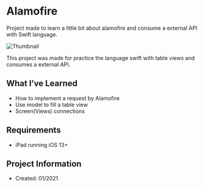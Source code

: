 # Alamofire

Project made to learn a little bit about alamofire and consume a external API with Swift language.

![Thumbnail](assets/AlamofireUse.gif)

This project was made for practice the language swift with table views and consumes a external API.

## What I’ve Learned
- How to implement a request by Alamofire
- Use model to fill a table view
- Screen(Views) connections


## Requirements
- iPad running iOS 13+

## Project Information
- Created: 01/2021
